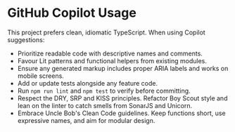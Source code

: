 # GitHub Copilot Usage

This project prefers clean, idiomatic TypeScript. When using Copilot suggestions:

- Prioritize readable code with descriptive names and comments.
- Favour Lit patterns and functional helpers from existing modules.
- Ensure any generated markup includes proper ARIA labels and works on mobile screens.
- Add or update tests alongside any feature code.
- Run `npm run lint` and `npm test` to verify before committing.
- Respect the DRY, SRP and KISS principles. Refactor Boy Scout style and lean on the linter to catch smells from SonarJS and Unicorn.
- Embrace Uncle Bob's Clean Code guidelines. Keep functions short, use expressive names, and aim for modular design.
